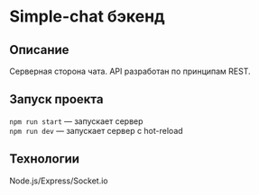 # Simple-chat бэкенд

## Описание

Серверная сторона чата. API разработан по принципам REST.

## Запуск проекта

`npm run start` — запускает сервер   
`npm run dev` — запускает сервер с hot-reload

## Технологии

Node.js/Express/Socket.io
